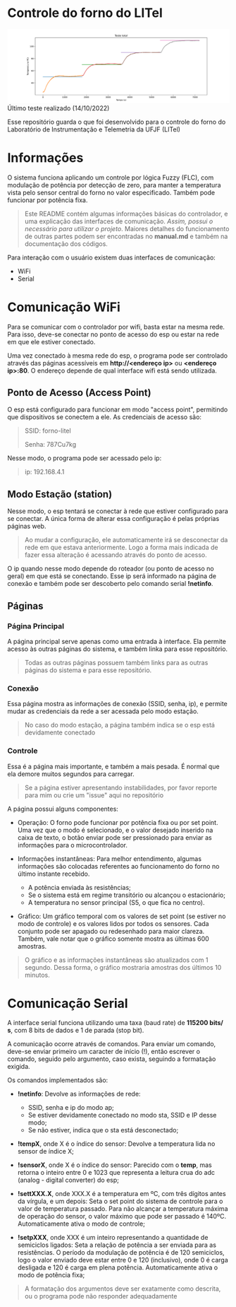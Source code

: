 # Controle do forno do LITel

![](imgs/test_02.png)
Último teste realizado (14/10/2022)

Esse repositório guarda o que foi desenvolvido para o controle do forno do
Laboratório de Instrumentação e Telemetria da UFJF (LITel)

# Informações

O sistema funciona aplicando um controle por lógica Fuzzy (FLC), com modulação
de potência por detecção de zero, para manter a temperatura vista pelo sensor
central do forno no valor especificado. Também pode funcionar por potência fixa.

> Este README contém algumas informações básicas do controlador, e uma
explicação das interfaces de comunicação. *Assim, possui o necessário para
utilizar o projeto*. Maiores detalhes do funcionamento de outras partes podem
ser encontradas no **manual.md** e também na documentação dos códigos.

Para interação com o usuário existem duas interfaces de comunicação:
- WiFi
- Serial

# Comunicação WiFi

Para se comunicar com o controlador por wifi, basta estar na mesma rede. Para
isso, deve-se conectar no ponto de acesso do esp ou estar na rede em que ele
estiver conectado.

Uma vez conectado à mesma rede do esp, o programa pode ser controlado através
das páginas acessíveis em **http://\<endereço ip\>** ou  **\<endereço ip\>:80**.
O endereço depende de qual interface wifi está sendo utilizada.

## Ponto de Acesso (Access Point)

O esp está configurado para funcionar em modo "access point", permitindo que
dispositivos se conectem a ele. As credenciais de acesso são:

> SSID: forno-litel
>
> Senha: 787Cu7kg

Nesse modo, o programa pode ser acessado pelo ip:

> ip: 192.168.4.1

## Modo Estação (station)

Nesse modo, o esp tentará se conectar à rede que estiver configurado para se
conectar. A única forma de alterar essa configuração é pelas próprias páginas
web.

> Ao mudar a configuração, ele automaticamente irá se desconectar da rede em
que estava anteriormente. Logo a forma mais indicada de fazer essa alteração é
acessando através do ponto de acesso.

O ip quando nesse modo depende do roteador (ou ponto de acesso no geral) em que
está se conectando. Esse ip será informado na página de conexão e também pode
ser descoberto pelo comando serial **!netinfo**.

## Páginas

### Página Principal

A página principal serve apenas como uma entrada à interface. Ela permite acesso
às outras páginas do sistema, e também linka para esse repositório.

> Todas as outras páginas possuem também links para as outras páginas do sistema
e para esse repositório.

### Conexão

Essa página mostra as informações de conexão (SSID, senha, ip), e permite mudar
as credenciais da rede a ser acessada pelo modo estação.

> No caso do modo estação, a página também indica se o esp está devidamente
conectado

### Controle

Essa é a página mais importante, e também a mais pesada. É normal que ela demore
muitos segundos para carregar.

> Se a página estiver apresentando instabilidades, por favor reporte para mim ou
crie um "issue" aqui no repositório

A página possui alguns componentes:

- Operação: 
    O forno pode funcionar por potência fixa ou por set point. Uma vez que
    o modo é selecionado, e o valor desejado inserido na caixa de texto, o botão
    enviar pode ser pressionado para enviar as informações para o microcontrolador.

- Informações instantâneas:
    Para melhor entendimento, algumas informações são colocadas referentes ao
    funcionamento do forno no último instante recebido.
    - A potência enviada às resistências;
    - Se o sistema está em regime transitório ou alcançou o estacionário;
    - A temperatura no sensor principal (S5, o que fica no centro).

- Gráfico:
    Um gráfico temporal com os valores de set point (se estiver no modo de
    controle) e os valores lidos por todos os sensores. Cada conjunto pode ser
    apagado ou redesenhado para maior clareza. Também, vale notar que o gráfico
    somente mostra as últimas 600 amostras.

> O gráfico e as informações instantâneas são atualizados com 1 segundo. Dessa
forma, o gráfico mostraria amostras dos últimos 10 minutos.


# Comunicação Serial

A interface serial funciona utilizando uma taxa (baud rate) de **115200 bits/
s**, com 8 bits de dados e 1 de parada (stop bit).

A comunicação ocorre através de comandos. Para enviar um comando, deve-se enviar
primeiro um caracter de início (!), então escrever o comando, seguido pelo
argumento, caso exista, seguindo a formatação exigida.

Os comandos implementados são:
- **!netinfo**: Devolve as informações de rede:
    - SSID, senha e ip do modo ap;
    - Se estiver devidamente conectado no modo sta, SSID e IP desse modo;
    - Se não estiver, indica que o sta está desconectado;

- **!tempX**, onde X é o índice do sensor: Devolve a temperatura lida no sensor
de índice X;

- **!sensorX**, onde X é o índice do sensor: Parecido com o **temp**, mas
retorna o inteiro entre 0 e 1023 que representa a leitura crua do adc (analog -
digital converter) do esp;

- **!settXXX.X**, onde XXX.X é a temperatura em ºC, com três dígitos antes
da vírgula, e um depois: Seta o set point do sistema de controle para o valor
de temperatura passado. Para não alcançar a temperatura máxima de operação do
sensor, o valor máximo que pode ser passado é 140ºC. Automaticamente ativa o
modo de controle;

- **!setpXXX**, onde XXX é um inteiro representando a quantidade de semiciclos
ligados: Seta a relação de potência a ser enviada para as resistências. O
período da modulação de potência é de 120 semiciclos, logo o valor enviado deve
estar entre 0 e 120 (inclusivo), onde 0 é carga desligada e 120 é carga em plena
potência. Automaticamente ativa o modo de potência fixa;

> A formatação dos argumentos deve ser exatamente como descrita, ou o programa
pode não responder adequadamente
